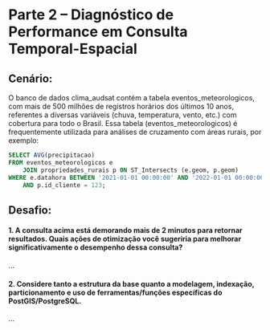 # Parte 2 – Diagnóstico de Performance em Consulta Temporal-Espacial

## Cenário:

O banco de dados clima_audsat contém a tabela eventos_meteorologicos, com mais de 500 milhões de registros horários dos últimos 10 anos, referentes a diversas variáveis (chuva, temperatura, vento, etc.) com cobertura para todo o Brasil. Essa tabela (eventos_meteorologicos) é frequentemente utilizada para análises de cruzamento com áreas rurais, por exemplo:

```sql
SELECT AVG(precipitacao)
FROM eventos_meteorologicos e
    JOIN propriedades_rurais p ON ST_Intersects (e.geom, p.geom)
WHERE e.datahora BETWEEN '2021-01-01 00:00:00' AND '2022-01-01 00:00:00'
    AND p.id_cliente = 123;
```

## Desafio:

#### 1. A consulta acima está demorando mais de 2 minutos para retornar resultados. Quais ações de otimização você sugeriria para melhorar significativamente o desempenho dessa consulta?

...

#### 2. Considere tanto a estrutura da base quanto a modelagem, indexação, particionamento e uso de ferramentas/funções específicas do PostGIS/PostgreSQL.

...
